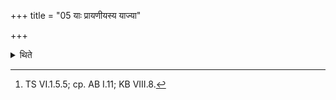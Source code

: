+++
title = "05 याः प्रायणीयस्य याज्या"

+++

<details><summary>थिते</summary>

5. It has been said in a Brāhmaṇa-text: “Those verses which have been used as the offering-verses for the Prāyaṇīyā...."[^1]  

[^1]: TS VI.1.5.5; cp. AB I.11; KB VIII.8.  
</details>
